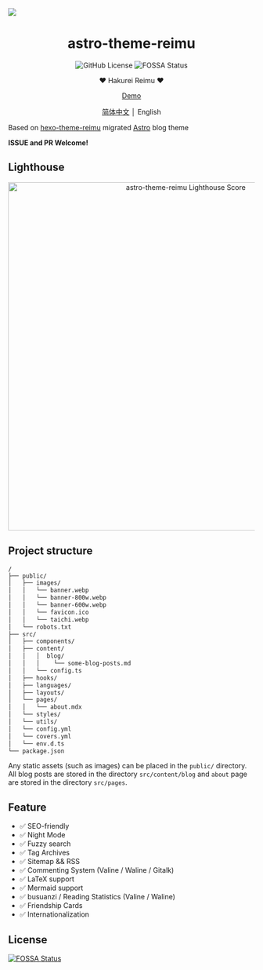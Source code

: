 <img src="https://fastly.jsdelivr.net/gh/D-Sketon/astro-theme-reimu/screenshot.png"/>
<div align = center>
  <h1>astro-theme-reimu</h1>
  <img alt="GitHub License" src="https://img.shields.io/github/license/D-Sketon/astro-theme-reimu">
  <img alt="FOSSA Status" src="https://app.fossa.com/api/projects/git%2Bgithub.com%2FD-Sketon%2Fastro-theme-reimu.svg?type=shield"/>
  <p align="center">
  ❤ Hakurei Reimu ❤
  </p>

  [Demo](https://d-sketon.github.io/astro-theme-reimu)

  [简体中文](https://github.com/D-Sketon/astro-theme-reimu/blob/main/README.md) │ English
</div>

Based on [hexo-theme-reimu](https://github.com/D-Sketon/hexo-theme-reimu) migrated [Astro](https://astro.build) blog theme

**ISSUE and PR Welcome!**

## Lighthouse

<p align="center">
  <a href="https://pagespeed.web.dev/analysis/https-d-sketon-github-io-astro-theme-reimu/l2ptsmftie?form_factor=desktop">
    <img width="710" alt="astro-theme-reimu Lighthouse Score" src="https://fastly.jsdelivr.net/gh/D-Sketon/astro-theme-reimu/psi.svg">
  <a>
</p>

## Project structure
```txt
/
├── public/
│   ├── images/
│   │   └── banner.webp
│   │   └── banner-800w.webp
│   │   └── banner-600w.webp
│   │   └── favicon.ico
│   │   └── taichi.webp
│   └── robots.txt
├── src/
│   ├── components/
│   ├── content/
│   │   │  blog/
│   │   │    └── some-blog-posts.md
│   │   └── config.ts
│   ├── hooks/
│   ├── languages/
│   ├── layouts/
│   └── pages/
│   │   └── about.mdx
│   └── styles/
│   └── utils/
│   └── config.yml
│   └── covers.yml
│   └── env.d.ts
└── package.json
```

Any static assets (such as images) can be placed in the `public/` directory.
All blog posts are stored in the directory `src/content/blog` and `about` page are stored in the directory `src/pages`.

## Feature
- ✅ SEO-friendly
- ✅ Night Mode
- ✅ Fuzzy search
- ✅ Tag Archives
- ✅ Sitemap && RSS
- ✅ Commenting System (Valine / Waline / Gitalk)
- ✅ LaTeX support
- ✅ Mermaid support
- ✅ busuanzi / Reading Statistics (Valine / Waline)
- ✅ Friendship Cards
- ✅ Internationalization

## License

[![FOSSA Status](https://app.fossa.com/api/projects/git%2Bgithub.com%2FD-Sketon%2Fastro-theme-reimu.svg?type=large)](https://app.fossa.com/projects/git%2Bgithub.com%2FD-Sketon%2Fastro-theme-reimu?ref=badge_large)